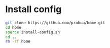# Install config
```bash
git clone https://github.com/probua/home.git
cd home
source install-config.sh
cd ..
rm -rf home
```